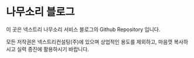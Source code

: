 # 나무소리 블로그

이 곳은 넥스트리 나무소리 서비스 블로그의 Github Repository 입니다.

모든 저작권은 넥스트리컨설팅(주)에 있으며 상업적인 용도를 제외하고,
마음껏 복사하시고 실력 증진에 활용하시기 바랍니다.
